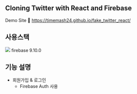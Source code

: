 ## Cloning Twitter with React and Firebase
Demo Site 🔗 https://timemash24.github.io/fake_twitter_react/

## 사용스택
<img src="https://img.shields.io/badge/Firebase 9.10.0-FFCA28?style=flat-square&logo=firebase&logoColor=white"/>
firebase 9.10.0

## 기능 설명
- 회원가입 & 로그인
  - Firebase Auth 사용
